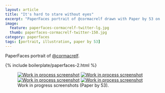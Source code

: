 ```yaml
---
layout: article
title: "It's hard to stare without eyes"
excerpt: "PaperFaces portrait of @cormacrelf drawn with Paper by 53 on an iPad."
image: 
  feature: paperfaces-cormacrelf-twitter-lg.jpg
  thumb: paperfaces-cormacrelf-twitter-150.jpg
category: paperfaces
tags: [portrait, illustration, paper by 53]
---
```


PaperFaces portrait of [@cormacrelf](http://twitter.com/cormacrelf).

{% include boilerplate/paperfaces-2.html %}

<figure class="half">
	<a href="{{ site.url }}/images/paperfaces-cormacrelf-process-1-lg.jpg"><img src="{{ site.url }}/images/paperfaces-cormacrelf-process-1-600.jpg" alt="Work in process screenshot"></a>
	<a href="{{ site.url }}/images/paperfaces-cormacrelf-process-2-lg.jpg"><img src="{{ site.url }}/images/paperfaces-cormacrelf-process-2-600.jpg" alt="Work in process screenshot"></a>
	<a href="{{ site.url }}/images/paperfaces-cormacrelf-process-3-lg.jpg"><img src="{{ site.url }}/images/paperfaces-cormacrelf-process-3-600.jpg" alt="Work in process screenshot"></a>
	<a href="{{ site.url }}/images/paperfaces-cormacrelf-process-4-lg.jpg"><img src="{{ site.url }}/images/paperfaces-cormacrelf-process-4-600.jpg" alt="Work in process screenshot"></a>
	<figcaption>Work in progress screenshots (Paper by 53).</figcaption>
</figure>